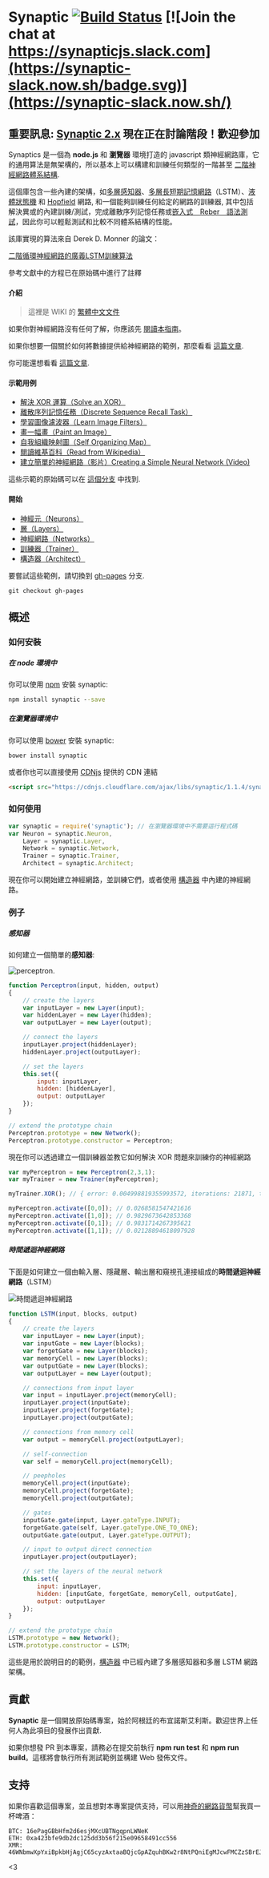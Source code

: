 Synaptic [![Build Status](https://travis-ci.org/cazala/synaptic.svg?branch=master)](https://travis-ci.org/cazala/synaptic) [![Join the chat at https://synapticjs.slack.com](https://synaptic-slack.now.sh/badge.svg)](https://synaptic-slack.now.sh/)
========

## 重要訊息: [Synaptic 2.x](https://github.com/cazala/synaptic/issues/140) 現在正在討論階段！歡迎參加

Synaptics 是一個為 **node.js** 和 **瀏覽器** 環境打造的 javascript 類神經網路庫，它的通用算法是無架構的，所以基本上可以構建和訓練任何類型的一階甚至 [二階神經網路體系結構](http://en.wikipedia.org/wiki/Recurrent_neural_network#Second_Order_Recurrent_Neural_Network).

這個庫包含一些內建的架構，如[多層感知器](http://en.wikipedia.org/wiki/Multilayer_perceptron)、[多層長短期記憶網路](http://en.wikipedia.org/wiki/Long_short_term_memory)（LSTM）、[液體狀態機](http://en.wikipedia.org/wiki/Liquid_state_machine) 和 [Hopfield](http://en.wikipedia.org/wiki/Hopfield_network) 網路, 和一個能夠訓練任何給定的網路的訓練器, 其中包括
解決異或的內建訓練/測試，完成離散序列記憶任務或[嵌入式　Reber　語法測試](http://www.willamette.edu/~gorr/classes/cs449/reber.html)，因此你可以輕鬆測試和比較不同體系結構的性能。


該庫實現的算法來自 Derek D. Monner 的論文：

[二階循環神經網路的廣義LSTM訓練算法](http://www.overcomplete.net/papers/nn2012.pdf)

參考文獻中的方程已在原始碼中進行了註釋

#### 介紹

> 這裡是 WIKI 的 [繁體中文文件](https://github.com/cazala/synaptic/blob/master/wiki/Zh-TW/home.md)

如果你對神經網路沒有任何了解，你應該先 [閱讀本指南](https://github.com/cazala/synaptic/blob/master/wiki/Zh-TW/neural-networks-101.md)。


如果你想要一個關於如何將數據提供給神經網路的範例，那麼看看 [這篇文章](https://github.com/cazala/synaptic/blob/master/wiki/Zh-TW/normalization-101.md).

你可能還想看看 [這篇文章](http://blog.webkid.io/neural-networks-in-javascript/).

#### 示範用例

- [解決 XOR 運算（Solve an XOR）](http://caza.la/synaptic/#/xor)
- [離散序列記憶任務（Discrete Sequence Recall Task）](http://caza.la/synaptic/#/dsr)
- [學習圖像濾波器（Learn Image Filters）](http://caza.la/synaptic/#/image-filters)
- [畫一幅畫（Paint an Image）](http://caza.la/synaptic/#/paint-an-image)
- [自我組織映射圖（Self Organizing Map）](http://caza.la/synaptic/#/self-organizing-map)
- [閱讀維基百科（Read from Wikipedia）](http://caza.la/synaptic/#/wikipedia)
- [建立簡單的神經網路（影片）Creating a Simple Neural Network (Video)](https://scrimba.com/casts/cast-1980)

這些示範的原始碼可以在 [這個分支](https://github.com/cazala/synaptic/tree/gh-pages/scripts) 中找到.

#### 開始

- [神經元（Neurons）](https://github.com/cazala/synaptic/blob/master/wiki/Zh-TW/neurons.md)
- [層（Layers）](https://github.com/cazala/synaptic/blob/master/wiki/Zh-TW/layers.md)
- [神經網路（Networks）](https://github.com/cazala/synaptic/blob/master/wiki/Zh-TW/networks.md)
- [訓練器（Trainer）](https://github.com/cazala/synaptic/blob/master/wiki/Zh-TW/trainer.md)
- [構造器（Architect）](https://github.com/cazala/synaptic/blob/master/wiki/Zh-TW/architect.md)

要嘗試這些範例，請切換到 [gh-pages](https://github.com/cazala/synaptic/tree/gh-pages) 分支.

`git checkout gh-pages`


## 概述

### 如何安裝

##### 在 node 環境中

你可以使用 [npm](http://npmjs.org) 安裝 synaptic:

```cmd
npm install synaptic --save
```

##### 在瀏覽器環境中

你可以使用 [bower](http://bower.io) 安裝 synaptic:

```cmd
bower install synaptic
```

或者你也可以直接使用 [CDNjs](https://cdnjs.com/) 提供的 CDN 連結

```html
<script src="https://cdnjs.cloudflare.com/ajax/libs/synaptic/1.1.4/synaptic.js"></script>
```

### 如何使用

```javascript
var synaptic = require('synaptic'); // 在瀏覽器環境中不需要這行程式碼
var Neuron = synaptic.Neuron,
	Layer = synaptic.Layer,
	Network = synaptic.Network,
	Trainer = synaptic.Trainer,
	Architect = synaptic.Architect;
```

現在你可以開始建立神經網路，並訓練它們，或者使用 [構造器](https://github.com/cazala/synaptic/blob/master/wiki/Zh-TW/architect.md) 中內建的神經網路。

### 例子

##### 感知器

如何建立一個簡單的**感知器**:

![perceptron](http://www.codeproject.com/KB/dotnet/predictor/network.jpg).

```javascript
function Perceptron(input, hidden, output)
{
	// create the layers
	var inputLayer = new Layer(input);
	var hiddenLayer = new Layer(hidden);
	var outputLayer = new Layer(output);

	// connect the layers
	inputLayer.project(hiddenLayer);
	hiddenLayer.project(outputLayer);

	// set the layers
	this.set({
		input: inputLayer,
		hidden: [hiddenLayer],
		output: outputLayer
	});
}

// extend the prototype chain
Perceptron.prototype = new Network();
Perceptron.prototype.constructor = Perceptron;
```

現在你可以透過建立一個訓練器並教它如何解決 XOR 問題來訓練你的神經網路

```javascript
var myPerceptron = new Perceptron(2,3,1);
var myTrainer = new Trainer(myPerceptron);

myTrainer.XOR(); // { error: 0.004998819355993572, iterations: 21871, time: 356 }

myPerceptron.activate([0,0]); // 0.0268581547421616
myPerceptron.activate([1,0]); // 0.9829673642853368
myPerceptron.activate([0,1]); // 0.9831714267395621
myPerceptron.activate([1,1]); // 0.02128894618097928
```

##### 時間遞迴神經網路

下面是如何建立一個由輸入層、隱藏層、輸出層和窺視孔連接組成的**時間遞迴神經網路**（LSTM）

![時間遞迴神經網路](http://people.idsia.ch/~juergen/lstmcell4.jpg)

```javascript
function LSTM(input, blocks, output)
{
	// create the layers
	var inputLayer = new Layer(input);
	var inputGate = new Layer(blocks);
	var forgetGate = new Layer(blocks);
	var memoryCell = new Layer(blocks);
	var outputGate = new Layer(blocks);
	var outputLayer = new Layer(output);

	// connections from input layer
	var input = inputLayer.project(memoryCell);
	inputLayer.project(inputGate);
	inputLayer.project(forgetGate);
	inputLayer.project(outputGate);

	// connections from memory cell
	var output = memoryCell.project(outputLayer);

	// self-connection
	var self = memoryCell.project(memoryCell);

	// peepholes
	memoryCell.project(inputGate);
	memoryCell.project(forgetGate);
	memoryCell.project(outputGate);

	// gates
	inputGate.gate(input, Layer.gateType.INPUT);
	forgetGate.gate(self, Layer.gateType.ONE_TO_ONE);
	outputGate.gate(output, Layer.gateType.OUTPUT);

	// input to output direct connection
	inputLayer.project(outputLayer);

	// set the layers of the neural network
	this.set({
		input: inputLayer,
		hidden: [inputGate, forgetGate, memoryCell, outputGate],
		output: outputLayer
	});
}

// extend the prototype chain
LSTM.prototype = new Network();
LSTM.prototype.constructor = LSTM;
```

這些是用於說明目的的範例，[構造器](https://github.com/cazala/synaptic/blob/master/wiki/Zh-TW/architect.md) 中已經內建了多層感知器和多層 LSTM 網路架構。

## 貢獻

**Synaptic** 是一個開放原始碼專案，始於阿根廷的布宜諾斯艾利斯。歡迎世界上任何人為此項目的發展作出貢獻.

如果你想發 PR 到本專案，請務必在提交前執行 **npm run test** 和 **npm run build**。這樣將會執行所有測試範例並構建 Web 發佈文件。

## 支持

如果你喜歡這個專案，並且想對本專案提供支持，可以用[神奇的網路貨幣](https://i.imgur.com/mScSiOo.jpg)幫我買一杯啤酒：

```
BTC: 16ePagGBbHfm2d6esjMXcUBTNgqpnLWNeK
ETH: 0xa423bfe9db2dc125dd3b56f215e09658491cc556
XMR: 46WNbmwXpYxiBpkbHjAgjC65cyzAxtaaBQjcGpAZquhBKw2r8NtPQniEgMJcwFMCZzSBrEJtmPsTR54MoGBDbjTi2W1XmgM
```

<3
